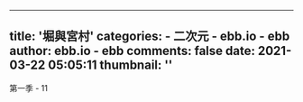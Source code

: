 
---
title: '堀與宮村'
categories: 
    - 二次元
    - ebb.io - ebb
author: ebb.io - ebb
comments: false
date: 2021-03-22 05:05:11
thumbnail: ''
---

<div>   
第一季 - 11  
</div>
            